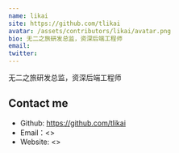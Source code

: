 ```yaml
---
name: likai
site: https://github.com/tlikai
avatar: /assets/contributors/likai/avatar.png
bio: 无二之旅研发总监，资深后端工程师
email: 
twitter: 
---
```


无二之旅研发总监，资深后端工程师

## Contact me

- Github: <https://github.com/tlikai>
- Email：<>
- Website: <>
